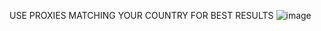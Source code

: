 USE PROXIES MATCHING YOUR COUNTRY FOR BEST RESULTS
![image](https://github.com/user-attachments/assets/ce4704ed-88e9-483f-81b4-7867fcd8db51)
